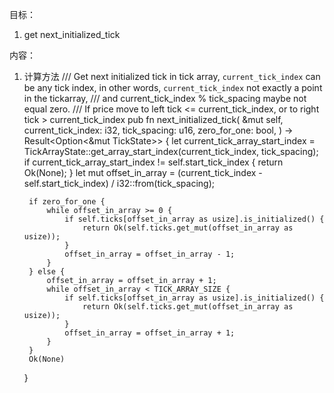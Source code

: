 目标：
1. get next_initialized_tick



内容：
1. 计算方法
    /// Get next initialized tick in tick array, `current_tick_index` can be any tick index, in other words, `current_tick_index` not exactly a point in the tickarray,
    /// and current_tick_index % tick_spacing maybe not equal zero.
    /// If price move to left tick <= current_tick_index, or to right tick > current_tick_index
    pub fn next_initialized_tick(
        &mut self,
        current_tick_index: i32,
        tick_spacing: u16,
        zero_for_one: bool,
    ) -> Result<Option<&mut TickState>> {
        let current_tick_array_start_index =
            TickArrayState::get_array_start_index(current_tick_index, tick_spacing);
        if current_tick_array_start_index != self.start_tick_index {
            return Ok(None);
        }
        let mut offset_in_array =
            (current_tick_index - self.start_tick_index) / i32::from(tick_spacing);

        if zero_for_one {
            while offset_in_array >= 0 {
                if self.ticks[offset_in_array as usize].is_initialized() {
                    return Ok(self.ticks.get_mut(offset_in_array as usize));
                }
                offset_in_array = offset_in_array - 1;
            }
        } else {
            offset_in_array = offset_in_array + 1;
            while offset_in_array < TICK_ARRAY_SIZE {
                if self.ticks[offset_in_array as usize].is_initialized() {
                    return Ok(self.ticks.get_mut(offset_in_array as usize));
                }
                offset_in_array = offset_in_array + 1;
            }
        }
        Ok(None)
    }

